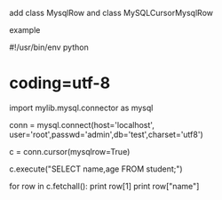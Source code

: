 
add class MysqlRow and class MySQLCursorMysqlRow

example

#!/usr/bin/env python
# coding=utf-8

import mylib.mysql.connector as mysql

conn = mysql.connect(host='localhost', user='root',passwd='admin',db='test',charset='utf8')

c = conn.cursor(mysqlrow=True)

c.execute("SELECT name,age FROM student;")

for row in c.fetchall():
    print row[1]
    print row["name"]
